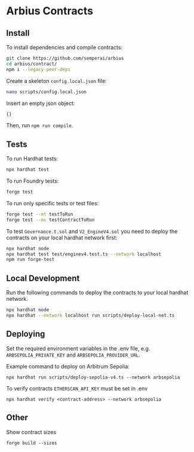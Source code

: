 # Arbius Contracts

## Install

To install dependencies and compile contracts:

```bash
git clone https://github.com/semperai/arbius
cd arbius/contract/
npm i --legacy-peer-deps
```

Create a skeleton `config.local.json` file:

```bash
nano scripts/config.local.json
```

Insert an empty json object:
```json
{}
```

Then, run `npm run compile`. 

## Tests

To run Hardhat tests:

```bash
npx hardhat test
```

To run Foundry tests:

```bash
forge test
```

To run only specific tests or test files:

```bash
forge test --mt testToRun
forge test --mc testContractToRun
```

To test `Governance.t.sol` and `V2_EngineV4.sol` you need to deploy the contracts on your local hardhat network first:

```bash
npx hardhat node
npx hardhat test test/enginev4.test.ts --network localhost
npm run forge-test
```

## Local Development

Run the following commands to deploy the contracts to your local hardhat network.

```bash
npx hardhat node
npx hardhat --network localhost run scripts/deploy-local-net.ts
```

## Deploying

Set the required environment variables in the .env file, e.g. `ARBSEPOLIA_PRIVATE_KEY` and `ARBSEPOLIA_PROVIDER_URL`.

Example command to deploy on Arbitrum Sepolia:

```
npx hardhat run scripts/deploy-sepolia-v4.ts --network arbsepolia
```

To verify contracts `ETHERSCAN_API_KEY` must be set in .env

```
npx hardhat verify <contract-address> --network arbsepolia
```

## Other

Show contract sizes

```
forge build --sizes
```